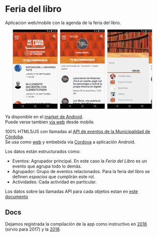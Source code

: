 # Feria del libro
Aplicacion web/mobile con la agenda de la feria del libro.  

<p align="center">
  <img src="https://raw.githubusercontent.com/ModernizacionMuniCBA/feria-del-libro/gh-pages/www/res/screen-mobile-01.png" width="150"/>
  <img src="https://raw.githubusercontent.com/ModernizacionMuniCBA/feria-del-libro/gh-pages/www/res/screen-mobile-02.png" width="150"/>
  <img src="https://raw.githubusercontent.com/ModernizacionMuniCBA/feria-del-libro/gh-pages/www/res/screen-mobile-03.png" width="150"/>
</p>

Ya disponible en el [market de Android](https://play.google.com/store/apps/details?id=ar.gob.cordoba.gobiernoabierto.feriadellibro).    
Puede verse tambien [vía web](https://modernizacionmunicba.github.io/feria-del-libro) desde mobile.  

100% HTML5/JS con llamadas al [API de eventos de la Municipalidad de Córdoba](https://gobiernoabierto.cordoba.gob.ar/api/).  
Se usa como [web](https://modernizacionmunicba.github.io/feria-del-libro/) y embebida vía [Cordova](https://cordova.apache.org/) a aplicación Android.

Los datos están estructurados como:
 - Eventos: Agrupador principal. En este caso la _Feria del Libro_ es un evento que agrupa todo lo demás. 
 - Agrupador: Grupo de eventos relacionados. Para la feria del libro se definen _espacios_ que cumplirán este rol.
 - Actividades: Cada actividad en particular. 

Los datos sobre las llamadas API para cada objetos estan en [este documento](https://docs.google.com/document/d/1VuhbKmbkRHFx0L2HRRUuWv1HWqfk2LyCPOHAlIgq05g)

## Docs

Dejamos registrada la compilación de la app como instructivo en [2016](compilacion-2016.md) (sirvio para 2017) y la [2018](compilacion-2018.md).  

